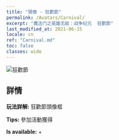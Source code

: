 ```yaml
---
title: "頭像 - 狂歡節"
permalink: /Avatars/Carnival/
excerpt: "魔法门之英雄无敌：战争纪元  狂歡節"
last_modified_at: 2021-06-15
locale: cn
ref: "Carnival.md"
toc: false
classes: wide
---
```

 ![狂歡節](/images/a/avatarFrame_95.png)

## 詳情

 **玩法詳解:** 狂歡節頭像框 

 **Tips:** 參加活動獲得 

 **Is available:**  + 

